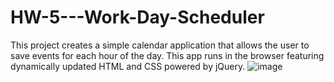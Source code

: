 # HW-5---Work-Day-Scheduler

This project creates a simple calendar application that allows the user to save events for each hour of the day. This app runs in the browser featuring dynamically updated HTML and CSS powered by jQuery.
![image](https://user-images.githubusercontent.com/65914787/85809041-44d50580-b71c-11ea-8b85-710e5d06c3af.png)
